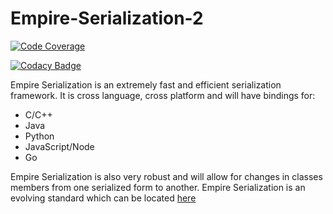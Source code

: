 # Empire-Serialization-2

[![Code Coverage](https://codecov.io/gh/TroyNeubauer/Empire-Serialization-2/branch/master/graph/badge.svg)](https://codecov.io/gh/TroyNeubauer/Empire-Serialization-2)

[![Codacy Badge](https://api.codacy.com/project/badge/Grade/70b065c8eb3148baa0440f341b5e4939)](https://www.codacy.com/manual/TroyNeubauer/Empire-Serialization-2?utm_source=github.com&amp;utm_medium=referral&amp;utm_content=TroyNeubauer/Empire-Serialization-2&amp;utm_campaign=Badge_Grade)



Empire Serialization is an extremely fast and efficient serialization framework. It is cross language, cross platform and will have bindings for:
* C/C++
* Java
* Python
* JavaScript/Node
* Go

Empire Serialization is also very robust and will allow for changes in classes members from one serialized form to another. 
Empire Serialization is an evolving standard which can be located [here]( https://docs.google.com/document/d/1hk4uM8_i8ZAb3smQFcM6dKP8REH3ivORBcV8yDvftxo/edit?usp=sharing)
